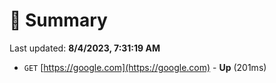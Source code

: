 # 📖 Summary
Last updated: **8/4/2023, 7:31:19 AM**

- `GET` [https://google.com](https://google.com) - **Up** (201ms)

